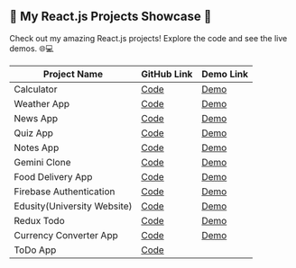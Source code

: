 ## 🚀 My React.js Projects Showcase 🌟

Check out my amazing React.js projects! Explore the code and see the live demos. 🌐💻

| Project Name | GitHub Link | Demo Link |
|--------------|-------------|-----------|
| Calculator    | [Code](https://github.com/MehakRauf/CalculatorReact) |[Demo](https://calculatorbyfatima.netlify.app/)
| Weather App    | [Code](https://github.com/MehakRauf/WeatherAppReactJS) | [Demo](https://weather-app-reactjsproject.netlify.app/) |
| News App    | [Code](https://github.com/MehakRauf/News_App) | [Demo](https://rapidnewsapp.netlify.app/) |
| Quiz App    | [Code](https://github.com/MehakRauf/QuizApp) | [Demo](https://quiz-app-reactjsproject.netlify.app) |
| Notes App    | [Code](https://github.com/MehakRauf/NotesApp) | [Demo](https://noteappbymehak.netlify.app/) |
| Gemini Clone   | [Code](https://github.com/MehakRauf/GeminiClone) | [Demo](https://geminiclonebymehak.netlify.app/) |
| Food Delivery App   | [Code](https://github.com/MehakRauf/FoodDeliveryApp) | [Demo](https://reactjs-food-delivery-app.netlify.app/) |
| Firebase Authentication  | [Code](https://github.com/MehakRauf/FirebaseApplication) | [Demo](https://firebaseauthenticationusingreactjs.netlify.app/) |
| Edusity(University Website)   | [Code](https://github.com/MehakRauf/Edusity) | [Demo](https://edusityusingreactjs.netlify.app/) |
| Redux Todo | [Code](https://github.com/MehakRauf/ReduxTodo) | [Demo](https://reduxtodoapplication.netlify.app/) |
| Currency Converter App | [Code](https://github.com/MehakRauf/CurrencyConverter) | [Demo](https://currencyconverterusingreactjs.netlify.app/) |
| ToDo App  | [Code](https://github.com/MehakRauf/ToDoApp) | 



